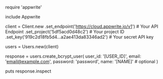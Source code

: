 require 'appwrite'

include Appwrite

client = Client.new
    .set_endpoint('https://cloud.appwrite.io/v1') # Your API Endpoint
    .set_project('5df5acd0d48c2') # Your project ID
    .set_key('919c2d18fb5d4...a2ae413da83346ad2') # Your secret API key

users = Users.new(client)

response = users.create_bcrypt_user(
    user_id: '[USER_ID]',
    email: 'email@example.com',
    password: 'password',
    name: '[NAME]' # optional
)

puts response.inspect
